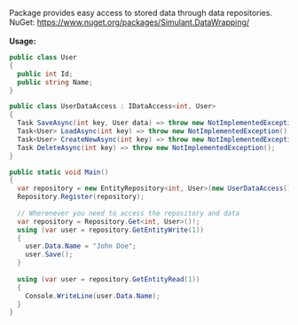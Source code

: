 Package provides easy access to stored data through data repositories.
NuGet: https://www.nuget.org/packages/Simulant.DataWrapping/
<br>
<br>
<b>Usage:</b>
```csharp
public class User
{
  public int Id;
  public string Name;
}

public class UserDataAccess : IDataAccess<int, User>
{
  Task SaveAsync(int key, User data) => throw new NotImplementedException();
  Task<User> LoadAsync(int key) => throw new NotImplementedException();
  Task<User> CreateNewAsync(int key) => throw new NotImplementedException();
  Task DeleteAsync(int key) => throw new NotImplementedException();
}

public static void Main()
{
  var repository = new EntityRepository<int, User>(new UserDataAccess());
  Repository.Register(repository);
  
  // Wherenever you need to access the repository and data
  var repository = Repository.Get<int, User>()!;
  using (var user = repository.GetEntityWrite(1))
  {
    user.Data.Name = "John Doe";
    user.Save();
  }
  
  using (var user = repository.GetEntityRead(1))
  {
    Console.WriteLine(user.Data.Name);
  }
}
```